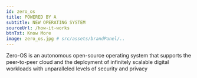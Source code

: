 ```yaml
---
id: zero_os
title: POWERED BY A 
subtitle: NEW OPERATING SYSTEM
sourceUrl: /how-it-works
btnTxt: Know More
image: zero_os.jpg # src/assets/brandPanel/..
---
```


Zero-OS is an autonomous open-source operating system that supports the peer-to-peer cloud and the deployment of inﬁnitely scalable digital workloads with unparalleled levels of security and privacy
